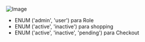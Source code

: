 
![Image](https://github.com/user-attachments/assets/8283b137-af13-4eb9-b9e4-4bfb4bd76ae0)

- ENUM ('admin', 'user') para Role
- ENUM ('active', 'inactive') para shopping
- ENUM ('active', 'inactive', 'pending') para Checkout
